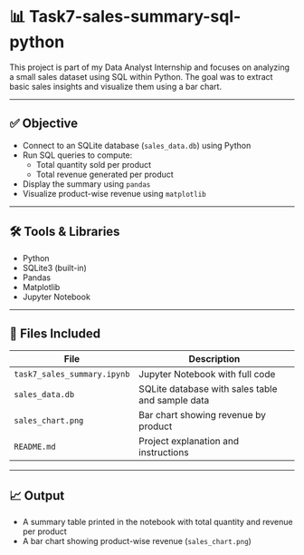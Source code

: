 # 📊 Task7-sales-summary-sql-python

This project is part of my Data Analyst Internship and focuses on analyzing a small sales dataset using SQL within Python. The goal was to extract basic sales insights and visualize them using a bar chart.

---

## ✅ Objective

- Connect to an SQLite database (`sales_data.db`) using Python
- Run SQL queries to compute:
  - Total quantity sold per product
  - Total revenue generated per product
- Display the summary using `pandas`
- Visualize product-wise revenue using `matplotlib`

---

## 🛠 Tools & Libraries

- Python
- SQLite3 (built-in)
- Pandas
- Matplotlib
- Jupyter Notebook

---

## 📁 Files Included

| File | Description |
|------|-------------|
| `task7_sales_summary.ipynb` | Jupyter Notebook with full code |
| `sales_data.db` | SQLite database with sales table and sample data |
| `sales_chart.png` | Bar chart showing revenue by product |
| `README.md` | Project explanation and instructions |

---

## 📈 Output

- A summary table printed in the notebook with total quantity and revenue per product
- A bar chart showing product-wise revenue (`sales_chart.png`)

